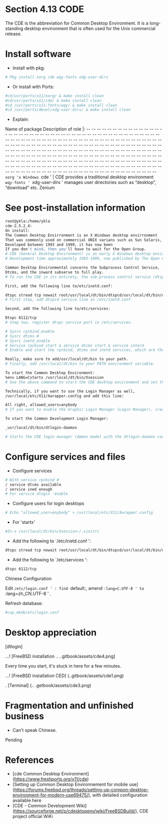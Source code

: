 # Section 4.13 CODE

The CDE is the abbreviation for Common Desktop Environment. It is a long-standing desktop environment that is often used for the Unix commercial release.


# Install software

- Install with pkg:

```sh '
# Pkg install xorg cde wqy-fonts xdg-user-dirs
````

- Or install with Ports:

```sh '
#cd/usr/ports/x11/xorg/ & make install clean
#cd/usr/ports/x11/cde/ & make install clean
#cd /usr/ports/x11-fonts/wqy/ & make install clean
#cd /usr/ports/devel/xdg-user-dirs/ & make install clean
````


- Explain:

Name of package Description of role
|: -- -- -- -- -- -- -- -- -- -- -- -- -- -- -- -- -- -- -- -- -- -- -- -- -- -- -- -- -- -- -- -- -- -- -- -- -- -- -- -- -- -- -- -- -- -- -- -- -- -- -- -- -- -- -- -- -- -- -- -- -- -- -- -- -- -- -- -- -- -- -- -- -- -- -- -- -- -- -- -- -- -- -- -- -- -- -- -- -- -- -- -- -- -- -- -- -- -- -- -- -- -- -- -- -- -- -- -- -- -- -- -- -- -- -- -- -- -- -- -- -- -- -- -- -- -- -- -- -- -- -- -- -- -- -- -- -- -- -- -- -- -- -- -- -- -- -- -- -- -- -- -- -- -- -- -- -- -- -- -- -- -- -- -- -- -- -- -- -- -- -- -- -- -- -- -- -- -- -- -- -- -- -- -- -- -- -- -- -- -- -- -- -- -- -- -- -- -- -- -- -- -- -- -- -- -- -- -- -- -- -- -- -- -- -- -- -- -- -- -- -- -- -- -- -- -- -- -- -- -- -- -- -- -- -- -- -- -- -- -- -- -- -- -- -- -- -- -- -- -- -- -- --
`xorg 'x Windows
`cde ' | CDE provides a traditional desktop environment
`wqy-fonts '
`xdg-user-dirs ' manages user directories such as “desktop”, “download” etc. Zenium



# See post-installation information

```sh '
root@ykla:/home/ykla
cde-2.5.2_4:
On install:
The Common Desktop Envirronment is an X Windows desktop envirronment
That was commonly used on commercial UNIX varians such as Sun Solaris,
Developed between 1993 and 1999, it has now been
If you don't mind, then you'll have to wait for the Open Group.
# CDE (General Desktop Environment) is an early X Windows desktop environment that was used extensively for commercial UNIX systems such as Solaris, HP-UX and AIX.
# Development time approximately 1993-1999, now published by The Open Group as an open source protocol.

Common Desktop Environmental concerns the Subprocess Control Service,
Dtcms, and the inward subserve to full play.
# To run the CDE in its entirety, the sub-process control service (dtspc), the calendar management service (dtcms) and the inetd Superserver are enabled.

First, add the following line to/etc/inetd.conf:

dtspc stread tcp nowait root/usr/local/dt/bin/dtspcd/usr/local/dt/bin/dtspcd
# First step, add dtspcd service line in /etc/inetd.conf.

Second, add the following line to/etc/services:

Dtspc 6112/tcp
# Step two, register dtspc service port in /etc/services.

# Sysrc rpcbind_enable
# Sysrc dtcms #
# Sysrc inetd_enable
# Service rpcbind start & service dtcms start & service interd
# Enable and start the rpcbind, dtcms and inetd services, which are the components on which CDE relies.

Really, make sure to add/usr/local/dt/bin to your path.
# Finally, add /usr/local/dt/bin to your PATH environment variable.

To start the Common Desktop Environment:
%env LANG=Cstartx /usr/local/dt/bin/Xsession
# Use the above command to start the CDE desktop environment and set the environment variable LANG=C to avoid localization problems.

Technically, if you want to use the Login Manager as well,
/usr/local/etc/X11/Xwrapper.config and add this line:

All right, allowed_users=anybody
# If you want to enable the Graphic Login Manager (Login Manager), create Xwrapper.config and add a listed_user=anybody.

To start the Common Development Login Manager:

_usr/local/dt/bin/dtlogin-daemon

# Starts the CDE login manager (dæmon mode) with the dtlogin-daemon command.
````

# Configure services and files


- Configure services

```sh '
# With service rpcbind #
♪ service dtcms available
♪ service ined enough
# For service dlogin 'enable
````

- Configure users for login desktops

```sh '
# Echo "allowed_user=anybody" > /usr/local/etc/X11/Xwrapper.config
````

- For 'startx'

```sh '
#In-s /usr/local/dt/bin/Xsession~/.xinitrc
````

- Add the following to `/etc/inetd.conf ':

```sh '
dtspc stread tcp nowait root/usr/local/dt/bin/dtspcd/usr/local/dt/bin/dtspcd
````

- Add the following to `/etc/services ':

```sh '
dtspc 6112/tcp
````


Chinese Configuration

Edit `/etc/login.conf ' : find `default:\, amend `:lang=C.UTF-8 ' to `:lang=zh_CN.UTF-8 ' .

Refresh database:

```sh '
#cap_mkdb/etc/login.conf
````

# Desktop appreciation


[dtlogin]

...! [FreeBSD installation .. ..gitbook/assets/cde4.png]

Every time you start, it's stuck in here for a few minutes.

...! [FreeBSD installation CED] (..gitbook/assets/cde1.png)

. [Terminal] (.. .getbook/assets/cde3.png)

# Fragmentation and unfinished business

- Can't speak Chinese.

Pending


# References

- [cde Common Desktop Environment] (https://www.freshports.org/x11/cde)
- [Setting up Common Desktop Environnement for mobile use] (https://forums.freebsd.org/threads/setting-up-compon-desktop-environment-for-modern-use69475/), with detailed configuration available here
- [CDE - Common Development Wiki] (https://sourceforge.net/p/cdesktopenv/wiki/FreeBSDBuild/), CDE project official WiKi
